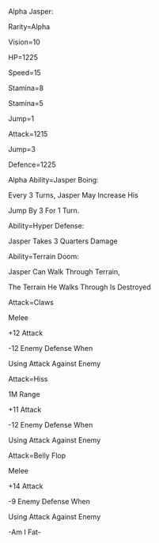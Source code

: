 Alpha Jasper:

Rarity=Alpha

Vision=10

HP=1225

Speed=15

Stamina=8

Stamina=5

Jump=1

Attack=1215

Jump=3

Defence=1225

Alpha Ability=Jasper Boing:

Every 3 Turns, Jasper May Increase His

Jump By 3 For 1 Turn.

Ability=Hyper Defense:

Jasper Takes 3 Quarters Damage

Ability=Terrain Doom:

Jasper Can Walk Through Terrain,

The Terrain He Walks Through Is Destroyed

Attack=Claws

Melee

+12 Attack

-12 Enemy Defense When 

Using Attack Against Enemy

Attack=Hiss

1M Range

+11 Attack

-12 Enemy Defense When

Using Attack Against Enemy

Attack=Belly Flop

Melee

+14 Attack

-9 Enemy Defense When 

Using Attack Against Enemy

-Am I Fat-
